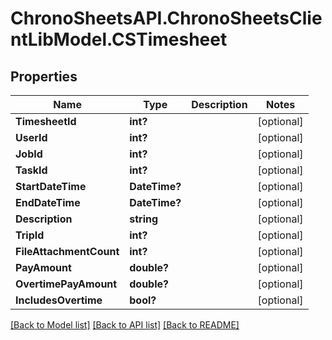 # ChronoSheetsAPI.ChronoSheetsClientLibModel.CSTimesheet
## Properties

Name | Type | Description | Notes
------------ | ------------- | ------------- | -------------
**TimesheetId** | **int?** |  | [optional] 
**UserId** | **int?** |  | [optional] 
**JobId** | **int?** |  | [optional] 
**TaskId** | **int?** |  | [optional] 
**StartDateTime** | **DateTime?** |  | [optional] 
**EndDateTime** | **DateTime?** |  | [optional] 
**Description** | **string** |  | [optional] 
**TripId** | **int?** |  | [optional] 
**FileAttachmentCount** | **int?** |  | [optional] 
**PayAmount** | **double?** |  | [optional] 
**OvertimePayAmount** | **double?** |  | [optional] 
**IncludesOvertime** | **bool?** |  | [optional] 

[[Back to Model list]](../README.md#documentation-for-models) [[Back to API list]](../README.md#documentation-for-api-endpoints) [[Back to README]](../README.md)

